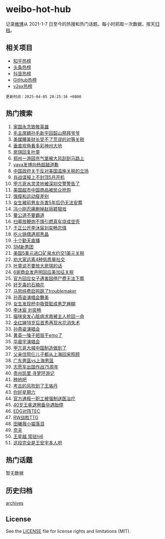 # weibo-hot-hub

记录[微博](https://www.weibo.com)从 2021-1-7 日至今的热搜和热门话题。每小时抓取一次数据，按天[归档](archives)。

## 相关项目

- [知乎热榜](https://github.com/lonnyzhang423/zhihu-hot-hub)
- [头条热榜](https://github.com/lonnyzhang423/toutiao-hot-hub)
- [抖音热榜](https://github.com/lonnyzhang423/douyin-hot-hub)
- [GitHub热榜](https://github.com/lonnyzhang423/github-hot-hub)
- [v2ex热榜](https://github.com/lonnyzhang423/v2ex-hot-hub)


`更新时间：2025-04-05 20:25:16 +0800`

## 热门搜索

1. [家国永念致敬英雄](https://m.weibo.cn/search?containerid=100103type%3D1%26t%3D10%26q%3D%23%E5%AE%B6%E5%9B%BD%E6%B0%B8%E5%BF%B5%E8%87%B4%E6%95%AC%E8%8B%B1%E9%9B%84%23&stream_entry_id=51&isnewpage=1&extparam=seat%3D1%26c_type%3D51%26cate%3D10103%26q%3D%2523%25E5%25AE%25B6%25E5%259B%25BD%25E6%25B0%25B8%25E5%25BF%25B5%25E8%2587%25B4%25E6%2595%25AC%25E8%258B%25B1%25E9%259B%2584%2523%26filter_type%3Drealtimehot%26dgr%3D0%26stream_entry_id%3D51%26pos%3D0%26display_time%3D1743855915%26pre_seqid%3D174385591555603419899123)
1. [毛主席嫡孙毛新宇回韶山祭拜爷爷](https://m.weibo.cn/search?containerid=100103type%3D1%26t%3D10%26q%3D%23%E6%AF%9B%E4%B8%BB%E5%B8%AD%E5%AB%A1%E5%AD%99%E6%AF%9B%E6%96%B0%E5%AE%87%E5%9B%9E%E9%9F%B6%E5%B1%B1%E7%A5%AD%E6%8B%9C%E7%88%B7%E7%88%B7%23&stream_entry_id=31&isnewpage=1&extparam=seat%3D1%26cate%3D5001%26q%3D%2523%25E6%25AF%259B%25E4%25B8%25BB%25E5%25B8%25AD%25E5%25AB%25A1%25E5%25AD%2599%25E6%25AF%259B%25E6%2596%25B0%25E5%25AE%2587%25E5%259B%259E%25E9%259F%25B6%25E5%25B1%25B1%25E7%25A5%25AD%25E6%258B%259C%25E7%2588%25B7%25E7%2588%25B7%2523%26dgr%3D0%26stream_entry_id%3D31%26pos%3D0%26realpos%3D1%26band_rank%3D1%26c_type%3D31%26filter_type%3Drealtimehot%26flag%3D2%26lcate%3D5001%26display_time%3D1743855915%26pre_seqid%3D174385591555603419899123)
1. [美媒曝美财长受不了荒谬的对等关税](https://m.weibo.cn/search?containerid=100103type%3D1%26t%3D10%26q%3D%23%E7%BE%8E%E5%AA%92%E6%9B%9D%E7%BE%8E%E8%B4%A2%E9%95%BF%E5%8F%97%E4%B8%8D%E4%BA%86%E8%8D%92%E8%B0%AC%E7%9A%84%E5%AF%B9%E7%AD%89%E5%85%B3%E7%A8%8E%23&stream_entry_id=31&isnewpage=1&extparam=seat%3D1%26cate%3D5001%26q%3D%2523%25E7%25BE%258E%25E5%25AA%2592%25E6%259B%259D%25E7%25BE%258E%25E8%25B4%25A2%25E9%2595%25BF%25E5%258F%2597%25E4%25B8%258D%25E4%25BA%2586%25E8%258D%2592%25E8%25B0%25AC%25E7%259A%2584%25E5%25AF%25B9%25E7%25AD%2589%25E5%2585%25B3%25E7%25A8%258E%2523%26dgr%3D0%26stream_entry_id%3D31%26pos%3D1%26realpos%3D2%26band_rank%3D2%26c_type%3D31%26filter_type%3Drealtimehot%26flag%3D1%26lcate%3D5001%26display_time%3D1743855915%26pre_seqid%3D174385591555603419899123)
1. [垂直视角看多彩神州大地](https://m.weibo.cn/search?containerid=100103type%3D1%26t%3D10%26q%3D%23%E5%9E%82%E7%9B%B4%E8%A7%86%E8%A7%92%E7%9C%8B%E5%A4%9A%E5%BD%A9%E7%A5%9E%E5%B7%9E%E5%A4%A7%E5%9C%B0%23&stream_entry_id=31&isnewpage=1&extparam=seat%3D1%26cate%3D5001%26q%3D%2523%25E5%259E%2582%25E7%259B%25B4%25E8%25A7%2586%25E8%25A7%2592%25E7%259C%258B%25E5%25A4%259A%25E5%25BD%25A9%25E7%25A5%259E%25E5%25B7%259E%25E5%25A4%25A7%25E5%259C%25B0%2523%26dgr%3D0%26stream_entry_id%3D31%26pos%3D2%26realpos%3D3%26band_rank%3D3%26c_type%3D31%26filter_type%3Drealtimehot%26flag%3D0%26lcate%3D5001%26display_time%3D1743855915%26pre_seqid%3D174385591555603419899123)
1. [房琪回复叶童](https://m.weibo.cn/search?containerid=100103type%3D1%26t%3D10%26q%3D%23%E6%88%BF%E7%90%AA%E5%9B%9E%E5%A4%8D%E5%8F%B6%E7%AB%A5%23&stream_entry_id=31&isnewpage=1&extparam=seat%3D1%26cate%3D5001%26q%3D%2523%25E6%2588%25BF%25E7%2590%25AA%25E5%259B%259E%25E5%25A4%258D%25E5%258F%25B6%25E7%25AB%25A5%2523%26dgr%3D0%26stream_entry_id%3D31%26pos%3D3%26realpos%3D4%26band_rank%3D4%26c_type%3D31%26filter_type%3Drealtimehot%26flag%3D1%26lcate%3D5001%26display_time%3D1743855915%26pre_seqid%3D174385591555603419899123)
1. [郑州一游园充气堡被大风刮到马路上](https://m.weibo.cn/search?containerid=100103type%3D1%26t%3D10%26q%3D%23%E9%83%91%E5%B7%9E%E4%B8%80%E6%B8%B8%E5%9B%AD%E5%85%85%E6%B0%94%E5%A0%A1%E8%A2%AB%E5%A4%A7%E9%A3%8E%E5%88%AE%E5%88%B0%E9%A9%AC%E8%B7%AF%E4%B8%8A%23&stream_entry_id=31&isnewpage=1&extparam=seat%3D1%26cate%3D5001%26q%3D%2523%25E9%2583%2591%25E5%25B7%259E%25E4%25B8%2580%25E6%25B8%25B8%25E5%259B%25AD%25E5%2585%2585%25E6%25B0%2594%25E5%25A0%25A1%25E8%25A2%25AB%25E5%25A4%25A7%25E9%25A3%258E%25E5%2588%25AE%25E5%2588%25B0%25E9%25A9%25AC%25E8%25B7%25AF%25E4%25B8%258A%2523%26dgr%3D0%26stream_entry_id%3D31%26pos%3D4%26realpos%3D5%26band_rank%3D5%26c_type%3D31%26filter_type%3Drealtimehot%26flag%3D1%26lcate%3D5001%26display_time%3D1743855915%26pre_seqid%3D174385591555603419899123)
1. [vava发博向杨超越道歉](https://m.weibo.cn/search?containerid=100103type%3D1%26t%3D10%26q%3D%23vava%E5%8F%91%E5%8D%9A%E5%90%91%E6%9D%A8%E8%B6%85%E8%B6%8A%E9%81%93%E6%AD%89%23&stream_entry_id=31&isnewpage=1&extparam=seat%3D1%26cate%3D5001%26q%3D%2523vava%25E5%258F%2591%25E5%258D%259A%25E5%2590%2591%25E6%259D%25A8%25E8%25B6%2585%25E8%25B6%258A%25E9%2581%2593%25E6%25AD%2589%2523%26dgr%3D0%26stream_entry_id%3D31%26pos%3D5%26realpos%3D6%26band_rank%3D6%26c_type%3D31%26filter_type%3Drealtimehot%26flag%3D2%26lcate%3D5001%26display_time%3D1743855915%26pre_seqid%3D174385591555603419899123)
1. [中国政府关于反对美国滥施关税的立场](https://m.weibo.cn/search?containerid=100103type%3D1%26t%3D10%26q%3D%23%E4%B8%AD%E5%9B%BD%E6%94%BF%E5%BA%9C%E5%85%B3%E4%BA%8E%E5%8F%8D%E5%AF%B9%E7%BE%8E%E5%9B%BD%E6%BB%A5%E6%96%BD%E5%85%B3%E7%A8%8E%E7%9A%84%E7%AB%8B%E5%9C%BA%23&stream_entry_id=31&isnewpage=1&extparam=seat%3D1%26cate%3D5001%26q%3D%2523%25E4%25B8%25AD%25E5%259B%25BD%25E6%2594%25BF%25E5%25BA%259C%25E5%2585%25B3%25E4%25BA%258E%25E5%258F%258D%25E5%25AF%25B9%25E7%25BE%258E%25E5%259B%25BD%25E6%25BB%25A5%25E6%2596%25BD%25E5%2585%25B3%25E7%25A8%258E%25E7%259A%2584%25E7%25AB%258B%25E5%259C%25BA%2523%26dgr%3D0%26stream_entry_id%3D31%26pos%3D6%26realpos%3D7%26band_rank%3D7%26c_type%3D31%26filter_type%3Drealtimehot%26flag%3D1%26lcate%3D5001%26display_time%3D1743855915%26pre_seqid%3D174385591555603419899123)
1. [肖战谍报上不封顶5月开机](https://m.weibo.cn/search?containerid=100103type%3D1%26t%3D10%26q%3D%23%E8%82%96%E6%88%98%E8%B0%8D%E6%8A%A5%E4%B8%8A%E4%B8%8D%E5%B0%81%E9%A1%B65%E6%9C%88%E5%BC%80%E6%9C%BA%23&stream_entry_id=31&isnewpage=1&extparam=seat%3D1%26cate%3D5001%26q%3D%2523%25E8%2582%2596%25E6%2588%2598%25E8%25B0%258D%25E6%258A%25A5%25E4%25B8%258A%25E4%25B8%258D%25E5%25B0%2581%25E9%25A1%25B65%25E6%259C%2588%25E5%25BC%2580%25E6%259C%25BA%2523%26dgr%3D0%26stream_entry_id%3D31%26pos%3D7%26realpos%3D8%26band_rank%3D8%26c_type%3D31%26filter_type%3Drealtimehot%26flag%3D1%26lcate%3D5001%26display_time%3D1743855915%26pre_seqid%3D174385591555603419899123)
1. [甲亢哥水灵灵地被深圳交警警告了](https://m.weibo.cn/search?containerid=100103type%3D1%26t%3D10%26q%3D%23%E7%94%B2%E4%BA%A2%E5%93%A5%E6%B0%B4%E7%81%B5%E7%81%B5%E5%9C%B0%E8%A2%AB%E6%B7%B1%E5%9C%B3%E4%BA%A4%E8%AD%A6%E8%AD%A6%E5%91%8A%E4%BA%86%23&stream_entry_id=31&isnewpage=1&extparam=seat%3D1%26cate%3D5001%26q%3D%2523%25E7%2594%25B2%25E4%25BA%25A2%25E5%2593%25A5%25E6%25B0%25B4%25E7%2581%25B5%25E7%2581%25B5%25E5%259C%25B0%25E8%25A2%25AB%25E6%25B7%25B1%25E5%259C%25B3%25E4%25BA%25A4%25E8%25AD%25A6%25E8%25AD%25A6%25E5%2591%258A%25E4%25BA%2586%2523%26dgr%3D0%26stream_entry_id%3D31%26pos%3D8%26realpos%3D9%26band_rank%3D9%26c_type%3D31%26filter_type%3Drealtimehot%26flag%3D0%26lcate%3D5001%26display_time%3D1743855915%26pre_seqid%3D174385591555603419899123)
1. [美国超市中国商品被民众抢购](https://m.weibo.cn/search?containerid=100103type%3D1%26t%3D10%26q%3D%23%E7%BE%8E%E5%9B%BD%E8%B6%85%E5%B8%82%E4%B8%AD%E5%9B%BD%E5%95%86%E5%93%81%E8%A2%AB%E6%B0%91%E4%BC%97%E6%8A%A2%E8%B4%AD%23&stream_entry_id=31&isnewpage=1&extparam=seat%3D1%26cate%3D5001%26q%3D%2523%25E7%25BE%258E%25E5%259B%25BD%25E8%25B6%2585%25E5%25B8%2582%25E4%25B8%25AD%25E5%259B%25BD%25E5%2595%2586%25E5%2593%2581%25E8%25A2%25AB%25E6%25B0%2591%25E4%25BC%2597%25E6%258A%25A2%25E8%25B4%25AD%2523%26dgr%3D0%26stream_entry_id%3D31%26pos%3D9%26realpos%3D10%26band_rank%3D10%26c_type%3D31%26filter_type%3Drealtimehot%26flag%3D0%26lcate%3D5001%26display_time%3D1743855915%26pre_seqid%3D174385591555603419899123)
1. [饿瘦和运动瘦差别](https://m.weibo.cn/search?containerid=100103type%3D1%26t%3D10%26q%3D%E9%A5%BF%E7%98%A6%E5%92%8C%E8%BF%90%E5%8A%A8%E7%98%A6%E5%B7%AE%E5%88%AB&stream_entry_id=31&isnewpage=1&extparam=seat%3D1%26cate%3D5001%26q%3D%25E9%25A5%25BF%25E7%2598%25A6%25E5%2592%258C%25E8%25BF%2590%25E5%258A%25A8%25E7%2598%25A6%25E5%25B7%25AE%25E5%2588%25AB%26dgr%3D0%26stream_entry_id%3D31%26pos%3D10%26realpos%3D11%26band_rank%3D11%26c_type%3D31%26filter_type%3Drealtimehot%26flag%3D2%26lcate%3D5001%26display_time%3D1743855915%26pre_seqid%3D174385591555603419899123)
1. [女生被前男友杀害5年后仍无法安葬](https://m.weibo.cn/search?containerid=100103type%3D1%26t%3D10%26q%3D%23%E5%A5%B3%E7%94%9F%E8%A2%AB%E5%89%8D%E7%94%B7%E5%8F%8B%E6%9D%80%E5%AE%B35%E5%B9%B4%E5%90%8E%E4%BB%8D%E6%97%A0%E6%B3%95%E5%AE%89%E8%91%AC%23&stream_entry_id=31&isnewpage=1&extparam=seat%3D1%26cate%3D5001%26q%3D%2523%25E5%25A5%25B3%25E7%2594%259F%25E8%25A2%25AB%25E5%2589%258D%25E7%2594%25B7%25E5%258F%258B%25E6%259D%2580%25E5%25AE%25B35%25E5%25B9%25B4%25E5%2590%258E%25E4%25BB%258D%25E6%2597%25A0%25E6%25B3%2595%25E5%25AE%2589%25E8%2591%25AC%2523%26dgr%3D0%26stream_entry_id%3D31%26pos%3D11%26realpos%3D12%26band_rank%3D12%26c_type%3D31%26filter_type%3Drealtimehot%26flag%3D2%26lcate%3D5001%26display_time%3D1743855915%26pre_seqid%3D174385591555603419899123)
1. [冯小刚忍痛删掉赵丽颖狠戏](https://m.weibo.cn/search?containerid=100103type%3D1%26t%3D10%26q%3D%23%E5%86%AF%E5%B0%8F%E5%88%9A%E5%BF%8D%E7%97%9B%E5%88%A0%E6%8E%89%E8%B5%B5%E4%B8%BD%E9%A2%96%E7%8B%A0%E6%88%8F%23&stream_entry_id=31&isnewpage=1&extparam=seat%3D1%26cate%3D5001%26q%3D%2523%25E5%2586%25AF%25E5%25B0%258F%25E5%2588%259A%25E5%25BF%258D%25E7%2597%259B%25E5%2588%25A0%25E6%258E%2589%25E8%25B5%25B5%25E4%25B8%25BD%25E9%25A2%2596%25E7%258B%25A0%25E6%2588%258F%2523%26dgr%3D0%26stream_entry_id%3D31%26pos%3D12%26realpos%3D13%26band_rank%3D13%26c_type%3D31%26filter_type%3Drealtimehot%26flag%3D2%26lcate%3D5001%26display_time%3D1743855915%26pre_seqid%3D174385591555603419899123)
1. [要公道不要霸道](https://m.weibo.cn/search?containerid=100103type%3D1%26t%3D10%26q%3D%23%E8%A6%81%E5%85%AC%E9%81%93%E4%B8%8D%E8%A6%81%E9%9C%B8%E9%81%93%23&stream_entry_id=31&isnewpage=1&extparam=seat%3D1%26cate%3D5001%26q%3D%2523%25E8%25A6%2581%25E5%2585%25AC%25E9%2581%2593%25E4%25B8%258D%25E8%25A6%2581%25E9%259C%25B8%25E9%2581%2593%2523%26dgr%3D0%26stream_entry_id%3D31%26pos%3D13%26realpos%3D14%26band_rank%3D14%26c_type%3D31%26filter_type%3Drealtimehot%26flag%3D1%26lcate%3D5001%26display_time%3D1743855915%26pre_seqid%3D174385591555603419899123)
1. [扫墓放鞭炮不慎引燃真车烧成空壳](https://m.weibo.cn/search?containerid=100103type%3D1%26t%3D10%26q%3D%23%E6%89%AB%E5%A2%93%E6%94%BE%E9%9E%AD%E7%82%AE%E4%B8%8D%E6%85%8E%E5%BC%95%E7%87%83%E7%9C%9F%E8%BD%A6%E7%83%A7%E6%88%90%E7%A9%BA%E5%A3%B3%23&stream_entry_id=31&isnewpage=1&extparam=seat%3D1%26cate%3D5001%26q%3D%2523%25E6%2589%25AB%25E5%25A2%2593%25E6%2594%25BE%25E9%259E%25AD%25E7%2582%25AE%25E4%25B8%258D%25E6%2585%258E%25E5%25BC%2595%25E7%2587%2583%25E7%259C%259F%25E8%25BD%25A6%25E7%2583%25A7%25E6%2588%2590%25E7%25A9%25BA%25E5%25A3%25B3%2523%26dgr%3D0%26stream_entry_id%3D31%26pos%3D14%26realpos%3D15%26band_rank%3D15%26c_type%3D31%26filter_type%3Drealtimehot%26flag%3D1%26lcate%3D5001%26display_time%3D1743855915%26pre_seqid%3D174385591555603419899123)
1. [于正公开李沐宸刘奕畅恋情](https://m.weibo.cn/search?containerid=100103type%3D1%26t%3D10%26q%3D%23%E4%BA%8E%E6%AD%A3%E5%85%AC%E5%BC%80%E6%9D%8E%E6%B2%90%E5%AE%B8%E5%88%98%E5%A5%95%E7%95%85%E6%81%8B%E6%83%85%23&stream_entry_id=31&isnewpage=1&extparam=seat%3D1%26cate%3D5001%26q%3D%2523%25E4%25BA%258E%25E6%25AD%25A3%25E5%2585%25AC%25E5%25BC%2580%25E6%259D%258E%25E6%25B2%2590%25E5%25AE%25B8%25E5%2588%2598%25E5%25A5%2595%25E7%2595%2585%25E6%2581%258B%25E6%2583%2585%2523%26dgr%3D0%26stream_entry_id%3D31%26pos%3D15%26realpos%3D16%26band_rank%3D16%26c_type%3D31%26filter_type%3Drealtimehot%26flag%3D2%26lcate%3D5001%26display_time%3D1743855915%26pre_seqid%3D174385591555603419899123)
1. [吃火锅偶遇郑秀晶](https://m.weibo.cn/search?containerid=100103type%3D1%26t%3D10%26q%3D%23%E5%90%83%E7%81%AB%E9%94%85%E5%81%B6%E9%81%87%E9%83%91%E7%A7%80%E6%99%B6%23&stream_entry_id=31&isnewpage=1&extparam=seat%3D1%26cate%3D5001%26q%3D%2523%25E5%2590%2583%25E7%2581%25AB%25E9%2594%2585%25E5%2581%25B6%25E9%2581%2587%25E9%2583%2591%25E7%25A7%2580%25E6%2599%25B6%2523%26dgr%3D0%26stream_entry_id%3D31%26pos%3D16%26realpos%3D17%26band_rank%3D17%26c_type%3D31%26filter_type%3Drealtimehot%26flag%3D2%26lcate%3D5001%26display_time%3D1743855915%26pre_seqid%3D174385591555603419899123)
1. [十个勤天直播](https://m.weibo.cn/search?containerid=100103type%3D1%26t%3D10%26q%3D%E5%8D%81%E4%B8%AA%E5%8B%A4%E5%A4%A9%E7%9B%B4%E6%92%AD&stream_entry_id=31&isnewpage=1&extparam=seat%3D1%26cate%3D5001%26q%3D%25E5%258D%2581%25E4%25B8%25AA%25E5%258B%25A4%25E5%25A4%25A9%25E7%259B%25B4%25E6%2592%25AD%26dgr%3D0%26stream_entry_id%3D31%26pos%3D17%26realpos%3D18%26band_rank%3D18%26c_type%3D31%26filter_type%3Drealtimehot%26flag%3D1%26lcate%3D5001%26display_time%3D1743855915%26pre_seqid%3D174385591555603419899123)
1. [SM新男团](https://m.weibo.cn/search?containerid=100103type%3D1%26t%3D10%26q%3DSM%E6%96%B0%E7%94%B7%E5%9B%A2&stream_entry_id=31&isnewpage=1&extparam=seat%3D1%26cate%3D5001%26q%3DSM%25E6%2596%25B0%25E7%2594%25B7%25E5%259B%25A2%26dgr%3D0%26stream_entry_id%3D31%26pos%3D18%26realpos%3D19%26band_rank%3D19%26c_type%3D31%26filter_type%3Drealtimehot%26flag%3D1%26lcate%3D5001%26display_time%3D1743855915%26pre_seqid%3D174385591555603419899123)
1. [美国5美元进口矿泉水约交1美元关税](https://m.weibo.cn/search?containerid=100103type%3D1%26t%3D10%26q%3D%23%E7%BE%8E%E5%9B%BD5%E7%BE%8E%E5%85%83%E8%BF%9B%E5%8F%A3%E7%9F%BF%E6%B3%89%E6%B0%B4%E7%BA%A6%E4%BA%A41%E7%BE%8E%E5%85%83%E5%85%B3%E7%A8%8E%23&stream_entry_id=31&isnewpage=1&extparam=seat%3D1%26cate%3D5001%26q%3D%2523%25E7%25BE%258E%25E5%259B%25BD5%25E7%25BE%258E%25E5%2585%2583%25E8%25BF%259B%25E5%258F%25A3%25E7%259F%25BF%25E6%25B3%2589%25E6%25B0%25B4%25E7%25BA%25A6%25E4%25BA%25A41%25E7%25BE%258E%25E5%2585%2583%25E5%2585%25B3%25E7%25A8%258E%2523%26dgr%3D0%26stream_entry_id%3D31%26pos%3D19%26realpos%3D20%26band_rank%3D20%26c_type%3D31%26filter_type%3Drealtimehot%26flag%3D0%26lcate%3D5001%26display_time%3D1743855915%26pre_seqid%3D174385591555603419899123)
1. [劝大家远离4种低质量社交](https://m.weibo.cn/search?containerid=100103type%3D1%26t%3D10%26q%3D%23%E5%8A%9D%E5%A4%A7%E5%AE%B6%E8%BF%9C%E7%A6%BB4%E7%A7%8D%E4%BD%8E%E8%B4%A8%E9%87%8F%E7%A4%BE%E4%BA%A4%23&stream_entry_id=31&isnewpage=1&extparam=seat%3D1%26cate%3D5001%26q%3D%2523%25E5%258A%259D%25E5%25A4%25A7%25E5%25AE%25B6%25E8%25BF%259C%25E7%25A6%25BB4%25E7%25A7%258D%25E4%25BD%258E%25E8%25B4%25A8%25E9%2587%258F%25E7%25A4%25BE%25E4%25BA%25A4%2523%26dgr%3D0%26stream_entry_id%3D31%26pos%3D20%26realpos%3D21%26band_rank%3D21%26c_type%3D31%26filter_type%3Drealtimehot%26flag%3D1%26lcate%3D5001%26display_time%3D1743855915%26pre_seqid%3D174385591555603419899123)
1. [叶童说不要放大房琪的话](https://m.weibo.cn/search?containerid=100103type%3D1%26t%3D10%26q%3D%23%E5%8F%B6%E7%AB%A5%E8%AF%B4%E4%B8%8D%E8%A6%81%E6%94%BE%E5%A4%A7%E6%88%BF%E7%90%AA%E7%9A%84%E8%AF%9D%23&stream_entry_id=31&isnewpage=1&extparam=seat%3D1%26cate%3D5001%26q%3D%2523%25E5%258F%25B6%25E7%25AB%25A5%25E8%25AF%25B4%25E4%25B8%258D%25E8%25A6%2581%25E6%2594%25BE%25E5%25A4%25A7%25E6%2588%25BF%25E7%2590%25AA%25E7%259A%2584%25E8%25AF%259D%2523%26dgr%3D0%26stream_entry_id%3D31%26pos%3D21%26realpos%3D22%26band_rank%3D22%26c_type%3D31%26filter_type%3Drealtimehot%26flag%3D1%26lcate%3D5001%26display_time%3D1743855915%26pre_seqid%3D174385591555603419899123)
1. [6家商会发声明回应美加征关税](https://m.weibo.cn/search?containerid=100103type%3D1%26t%3D10%26q%3D%236%E5%AE%B6%E5%95%86%E4%BC%9A%E5%8F%91%E5%A3%B0%E6%98%8E%E5%9B%9E%E5%BA%94%E7%BE%8E%E5%8A%A0%E5%BE%81%E5%85%B3%E7%A8%8E%23&stream_entry_id=31&isnewpage=1&extparam=seat%3D1%26cate%3D5001%26q%3D%25236%25E5%25AE%25B6%25E5%2595%2586%25E4%25BC%259A%25E5%258F%2591%25E5%25A3%25B0%25E6%2598%258E%25E5%259B%259E%25E5%25BA%2594%25E7%25BE%258E%25E5%258A%25A0%25E5%25BE%2581%25E5%2585%25B3%25E7%25A8%258E%2523%26dgr%3D0%26stream_entry_id%3D31%26pos%3D22%26realpos%3D23%26band_rank%3D23%26c_type%3D31%26filter_type%3Drealtimehot%26flag%3D0%26lcate%3D5001%26display_time%3D1743855915%26pre_seqid%3D174385591555603419899123)
1. [官方回应女子遇害因停尸费无法下葬](https://m.weibo.cn/search?containerid=100103type%3D1%26t%3D10%26q%3D%23%E5%AE%98%E6%96%B9%E5%9B%9E%E5%BA%94%E5%A5%B3%E5%AD%90%E9%81%87%E5%AE%B3%E5%9B%A0%E5%81%9C%E5%B0%B8%E8%B4%B9%E6%97%A0%E6%B3%95%E4%B8%8B%E8%91%AC%23&stream_entry_id=31&isnewpage=1&extparam=seat%3D1%26cate%3D5001%26q%3D%2523%25E5%25AE%2598%25E6%2596%25B9%25E5%259B%259E%25E5%25BA%2594%25E5%25A5%25B3%25E5%25AD%2590%25E9%2581%2587%25E5%25AE%25B3%25E5%259B%25A0%25E5%2581%259C%25E5%25B0%25B8%25E8%25B4%25B9%25E6%2597%25A0%25E6%25B3%2595%25E4%25B8%258B%25E8%2591%25AC%2523%26dgr%3D0%26stream_entry_id%3D31%26pos%3D23%26realpos%3D24%26band_rank%3D24%26c_type%3D31%26filter_type%3Drealtimehot%26flag%3D0%26lcate%3D5001%26display_time%3D1743855915%26pre_seqid%3D174385591555603419899123)
1. [好歹毒的石楠花](https://m.weibo.cn/search?containerid=100103type%3D1%26t%3D10%26q%3D%E5%A5%BD%E6%AD%B9%E6%AF%92%E7%9A%84%E7%9F%B3%E6%A5%A0%E8%8A%B1&stream_entry_id=31&isnewpage=1&extparam=seat%3D1%26cate%3D5001%26q%3D%25E5%25A5%25BD%25E6%25AD%25B9%25E6%25AF%2592%25E7%259A%2584%25E7%259F%25B3%25E6%25A5%25A0%25E8%258A%25B1%26dgr%3D0%26stream_entry_id%3D31%26pos%3D24%26realpos%3D25%26band_rank%3D25%26c_type%3D31%26filter_type%3Drealtimehot%26flag%3D1%26lcate%3D5001%26display_time%3D1743855915%26pre_seqid%3D174385591555603419899123)
1. [马思纯费启鸣跳了troublemaker](https://m.weibo.cn/search?containerid=100103type%3D1%26t%3D10%26q%3D%E9%A9%AC%E6%80%9D%E7%BA%AF%E8%B4%B9%E5%90%AF%E9%B8%A3%E8%B7%B3%E4%BA%86troublemaker&stream_entry_id=31&isnewpage=1&extparam=seat%3D1%26cate%3D5001%26q%3D%25E9%25A9%25AC%25E6%2580%259D%25E7%25BA%25AF%25E8%25B4%25B9%25E5%2590%25AF%25E9%25B8%25A3%25E8%25B7%25B3%25E4%25BA%2586troublemaker%26dgr%3D0%26stream_entry_id%3D31%26pos%3D25%26realpos%3D26%26band_rank%3D26%26c_type%3D31%26filter_type%3Drealtimehot%26flag%3D0%26lcate%3D5001%26display_time%3D1743855915%26pre_seqid%3D174385591555603419899123)
1. [孙燕姿演唱会舞美](https://m.weibo.cn/search?containerid=100103type%3D1%26t%3D10%26q%3D%E5%AD%99%E7%87%95%E5%A7%BF%E6%BC%94%E5%94%B1%E4%BC%9A%E8%88%9E%E7%BE%8E&stream_entry_id=31&isnewpage=1&extparam=seat%3D1%26cate%3D5001%26q%3D%25E5%25AD%2599%25E7%2587%2595%25E5%25A7%25BF%25E6%25BC%2594%25E5%2594%25B1%25E4%25BC%259A%25E8%2588%259E%25E7%25BE%258E%26dgr%3D0%26stream_entry_id%3D31%26pos%3D26%26realpos%3D27%26band_rank%3D27%26c_type%3D31%26filter_type%3Drealtimehot%26flag%3D1%26lcate%3D5001%26display_time%3D1743855915%26pre_seqid%3D174385591555603419899123)
1. [女生发现杯中吸管脏成黑芝麻糊](https://m.weibo.cn/search?containerid=100103type%3D1%26t%3D10%26q%3D%23%E5%A5%B3%E7%94%9F%E5%8F%91%E7%8E%B0%E6%9D%AF%E4%B8%AD%E5%90%B8%E7%AE%A1%E8%84%8F%E6%88%90%E9%BB%91%E8%8A%9D%E9%BA%BB%E7%B3%8A%23&stream_entry_id=31&isnewpage=1&extparam=seat%3D1%26cate%3D5001%26q%3D%2523%25E5%25A5%25B3%25E7%2594%259F%25E5%258F%2591%25E7%258E%25B0%25E6%259D%25AF%25E4%25B8%25AD%25E5%2590%25B8%25E7%25AE%25A1%25E8%2584%258F%25E6%2588%2590%25E9%25BB%2591%25E8%258A%259D%25E9%25BA%25BB%25E7%25B3%258A%2523%26dgr%3D0%26stream_entry_id%3D31%26pos%3D27%26realpos%3D28%26band_rank%3D28%26c_type%3D31%26filter_type%3Drealtimehot%26flag%3D0%26lcate%3D5001%26display_time%3D1743855915%26pre_seqid%3D174385591555603419899123)
1. [李沐宸 刘奕畅](https://m.weibo.cn/search?containerid=100103type%3D1%26t%3D10%26q%3D%E6%9D%8E%E6%B2%90%E5%AE%B8+%E5%88%98%E5%A5%95%E7%95%85&stream_entry_id=31&isnewpage=1&extparam=seat%3D1%26cate%3D5001%26q%3D%25E6%259D%258E%25E6%25B2%2590%25E5%25AE%25B8%2520%25E5%2588%2598%25E5%25A5%2595%25E7%2595%2585%26dgr%3D0%26stream_entry_id%3D31%26pos%3D28%26realpos%3D29%26band_rank%3D29%26c_type%3D31%26filter_type%3Drealtimehot%26flag%3D0%26lcate%3D5001%26display_time%3D1743855915%26pre_seqid%3D174385591555603419899123)
1. [猫咪突发心脏病求救被主人抢回一命](https://m.weibo.cn/search?containerid=100103type%3D1%26t%3D10%26q%3D%23%E7%8C%AB%E5%92%AA%E7%AA%81%E5%8F%91%E5%BF%83%E8%84%8F%E7%97%85%E6%B1%82%E6%95%91%E8%A2%AB%E4%B8%BB%E4%BA%BA%E6%8A%A2%E5%9B%9E%E4%B8%80%E5%91%BD%23&stream_entry_id=31&isnewpage=1&extparam=seat%3D1%26cate%3D5001%26q%3D%2523%25E7%258C%25AB%25E5%2592%25AA%25E7%25AA%2581%25E5%258F%2591%25E5%25BF%2583%25E8%2584%258F%25E7%2597%2585%25E6%25B1%2582%25E6%2595%2591%25E8%25A2%25AB%25E4%25B8%25BB%25E4%25BA%25BA%25E6%258A%25A2%25E5%259B%259E%25E4%25B8%2580%25E5%2591%25BD%2523%26dgr%3D0%26stream_entry_id%3D31%26pos%3D29%26realpos%3D30%26band_rank%3D30%26c_type%3D31%26filter_type%3Drealtimehot%26flag%3D1%26lcate%3D5001%26display_time%3D1743855915%26pre_seqid%3D174385591555603419899123)
1. [全红婵18岁后首秀再现水花消失术](https://m.weibo.cn/search?containerid=100103type%3D1%26t%3D10%26q%3D%23%E5%85%A8%E7%BA%A2%E5%A9%B518%E5%B2%81%E5%90%8E%E9%A6%96%E7%A7%80%E5%86%8D%E7%8E%B0%E6%B0%B4%E8%8A%B1%E6%B6%88%E5%A4%B1%E6%9C%AF%23&stream_entry_id=31&isnewpage=1&extparam=seat%3D1%26cate%3D5001%26q%3D%2523%25E5%2585%25A8%25E7%25BA%25A2%25E5%25A9%25B518%25E5%25B2%2581%25E5%2590%258E%25E9%25A6%2596%25E7%25A7%2580%25E5%2586%258D%25E7%258E%25B0%25E6%25B0%25B4%25E8%258A%25B1%25E6%25B6%2588%25E5%25A4%25B1%25E6%259C%25AF%2523%26dgr%3D0%26stream_entry_id%3D31%26pos%3D30%26realpos%3D31%26band_rank%3D31%26c_type%3D31%26filter_type%3Drealtimehot%26flag%3D0%26lcate%3D5001%26display_time%3D1743855915%26pre_seqid%3D174385591555603419899123)
1. [孙燕姿演唱会](https://m.weibo.cn/search?containerid=100103type%3D1%26t%3D10%26q%3D%E5%AD%99%E7%87%95%E5%A7%BF%E6%BC%94%E5%94%B1%E4%BC%9A&stream_entry_id=31&isnewpage=1&extparam=seat%3D1%26cate%3D5001%26q%3D%25E5%25AD%2599%25E7%2587%2595%25E5%25A7%25BF%25E6%25BC%2594%25E5%2594%25B1%25E4%25BC%259A%26dgr%3D0%26stream_entry_id%3D31%26pos%3D31%26realpos%3D32%26band_rank%3D32%26c_type%3D31%26filter_type%3Drealtimehot%26flag%3D1%26lcate%3D5001%26display_time%3D1743855915%26pre_seqid%3D174385591555603419899123)
1. [黄英一嗓子把我干emo了](https://m.weibo.cn/search?containerid=100103type%3D1%26t%3D10%26q%3D%E9%BB%84%E8%8B%B1%E4%B8%80%E5%97%93%E5%AD%90%E6%8A%8A%E6%88%91%E5%B9%B2emo%E4%BA%86&stream_entry_id=31&isnewpage=1&extparam=seat%3D1%26cate%3D5001%26q%3D%25E9%25BB%2584%25E8%258B%25B1%25E4%25B8%2580%25E5%2597%2593%25E5%25AD%2590%25E6%258A%258A%25E6%2588%2591%25E5%25B9%25B2emo%25E4%25BA%2586%26dgr%3D0%26stream_entry_id%3D31%26pos%3D32%26realpos%3D33%26band_rank%3D33%26c_type%3D31%26filter_type%3Drealtimehot%26flag%3D1%26lcate%3D5001%26display_time%3D1743855915%26pre_seqid%3D174385591555603419899123)
1. [华晨宇演唱会](https://m.weibo.cn/search?containerid=100103type%3D1%26t%3D10%26q%3D%E5%8D%8E%E6%99%A8%E5%AE%87%E6%BC%94%E5%94%B1%E4%BC%9A&stream_entry_id=31&isnewpage=1&extparam=seat%3D1%26cate%3D5001%26q%3D%25E5%258D%258E%25E6%2599%25A8%25E5%25AE%2587%25E6%25BC%2594%25E5%2594%25B1%25E4%25BC%259A%26dgr%3D0%26stream_entry_id%3D31%26pos%3D33%26realpos%3D34%26band_rank%3D34%26c_type%3D31%26filter_type%3Drealtimehot%26flag%3D1%26lcate%3D5001%26display_time%3D1743855915%26pre_seqid%3D174385591555603419899123)
1. [甲亢哥大喊中国制造做到了](https://m.weibo.cn/search?containerid=100103type%3D1%26t%3D10%26q%3D%23%E7%94%B2%E4%BA%A2%E5%93%A5%E5%A4%A7%E5%96%8A%E4%B8%AD%E5%9B%BD%E5%88%B6%E9%80%A0%E5%81%9A%E5%88%B0%E4%BA%86%23&stream_entry_id=31&isnewpage=1&extparam=seat%3D1%26cate%3D5001%26q%3D%2523%25E7%2594%25B2%25E4%25BA%25A2%25E5%2593%25A5%25E5%25A4%25A7%25E5%2596%258A%25E4%25B8%25AD%25E5%259B%25BD%25E5%2588%25B6%25E9%2580%25A0%25E5%2581%259A%25E5%2588%25B0%25E4%25BA%2586%2523%26dgr%3D0%26stream_entry_id%3D31%26pos%3D34%26realpos%3D35%26band_rank%3D35%26c_type%3D31%26filter_type%3Drealtimehot%26flag%3D0%26lcate%3D5001%26display_time%3D1743855915%26pre_seqid%3D174385591555603419899123)
1. [父亲住院仨儿子都从上海回来照顾](https://m.weibo.cn/search?containerid=100103type%3D1%26t%3D10%26q%3D%23%E7%88%B6%E4%BA%B2%E4%BD%8F%E9%99%A2%E4%BB%A8%E5%84%BF%E5%AD%90%E9%83%BD%E4%BB%8E%E4%B8%8A%E6%B5%B7%E5%9B%9E%E6%9D%A5%E7%85%A7%E9%A1%BE%23&stream_entry_id=31&isnewpage=1&extparam=seat%3D1%26cate%3D5001%26q%3D%2523%25E7%2588%25B6%25E4%25BA%25B2%25E4%25BD%258F%25E9%2599%25A2%25E4%25BB%25A8%25E5%2584%25BF%25E5%25AD%2590%25E9%2583%25BD%25E4%25BB%258E%25E4%25B8%258A%25E6%25B5%25B7%25E5%259B%259E%25E6%259D%25A5%25E7%2585%25A7%25E9%25A1%25BE%2523%26dgr%3D0%26stream_entry_id%3D31%26pos%3D35%26realpos%3D36%26band_rank%3D36%26c_type%3D31%26filter_type%3Drealtimehot%26flag%3D1%26lcate%3D5001%26display_time%3D1743855915%26pre_seqid%3D174385591555603419899123)
1. [广东男篮vs上海男篮](https://m.weibo.cn/search?containerid=100103type%3D1%26t%3D10%26q%3D%23%E5%B9%BF%E4%B8%9C%E7%94%B7%E7%AF%AEvs%E4%B8%8A%E6%B5%B7%E7%94%B7%E7%AF%AE%23&stream_entry_id=31&isnewpage=1&extparam=seat%3D1%26cate%3D5001%26q%3D%2523%25E5%25B9%25BF%25E4%25B8%259C%25E7%2594%25B7%25E7%25AF%25AEvs%25E4%25B8%258A%25E6%25B5%25B7%25E7%2594%25B7%25E7%25AF%25AE%2523%26dgr%3D0%26stream_entry_id%3D31%26pos%3D36%26realpos%3D37%26band_rank%3D37%26c_type%3D31%26filter_type%3Drealtimehot%26flag%3D1%26lcate%3D5001%26display_time%3D1743855915%26pre_seqid%3D174385591555603419899123)
1. [志愿军出国作战75周年](https://m.weibo.cn/search?containerid=100103type%3D1%26t%3D10%26q%3D%23%E5%BF%97%E6%84%BF%E5%86%9B%E5%87%BA%E5%9B%BD%E4%BD%9C%E6%88%9875%E5%91%A8%E5%B9%B4%23&stream_entry_id=31&isnewpage=1&extparam=seat%3D1%26cate%3D5001%26q%3D%2523%25E5%25BF%2597%25E6%2584%25BF%25E5%2586%259B%25E5%2587%25BA%25E5%259B%25BD%25E4%25BD%259C%25E6%2588%259875%25E5%2591%25A8%25E5%25B9%25B4%2523%26dgr%3D0%26stream_entry_id%3D31%26pos%3D37%26realpos%3D38%26band_rank%3D38%26c_type%3D31%26filter_type%3Drealtimehot%26flag%3D1%26lcate%3D5001%26display_time%3D1743855915%26pre_seqid%3D174385591555603419899123)
1. [贵州凯里 寻梦环游记](https://m.weibo.cn/search?containerid=100103type%3D1%26t%3D10%26q%3D%E8%B4%B5%E5%B7%9E%E5%87%AF%E9%87%8C+%E5%AF%BB%E6%A2%A6%E7%8E%AF%E6%B8%B8%E8%AE%B0&stream_entry_id=31&isnewpage=1&extparam=seat%3D1%26cate%3D5001%26q%3D%25E8%25B4%25B5%25E5%25B7%259E%25E5%2587%25AF%25E9%2587%258C%2520%25E5%25AF%25BB%25E6%25A2%25A6%25E7%258E%25AF%25E6%25B8%25B8%25E8%25AE%25B0%26dgr%3D0%26stream_entry_id%3D31%26pos%3D38%26realpos%3D39%26band_rank%3D39%26c_type%3D31%26filter_type%3Drealtimehot%26flag%3D1%26lcate%3D5001%26display_time%3D1743855915%26pre_seqid%3D174385591555603419899123)
1. [种地吧](https://m.weibo.cn/search?containerid=100103type%3D1%26t%3D10%26q%3D%E7%A7%8D%E5%9C%B0%E5%90%A7&stream_entry_id=31&isnewpage=1&extparam=seat%3D1%26cate%3D5001%26q%3D%25E7%25A7%258D%25E5%259C%25B0%25E5%2590%25A7%26dgr%3D0%26stream_entry_id%3D31%26pos%3D39%26realpos%3D40%26band_rank%3D40%26c_type%3D31%26filter_type%3Drealtimehot%26flag%3D0%26lcate%3D5001%26display_time%3D1743855915%26pre_seqid%3D174385591555603419899123)
1. [考古的风吹到了王珞丹](https://m.weibo.cn/search?containerid=100103type%3D1%26t%3D10%26q%3D%E8%80%83%E5%8F%A4%E7%9A%84%E9%A3%8E%E5%90%B9%E5%88%B0%E4%BA%86%E7%8E%8B%E7%8F%9E%E4%B8%B9&stream_entry_id=31&isnewpage=1&extparam=seat%3D1%26cate%3D5001%26q%3D%25E8%2580%2583%25E5%258F%25A4%25E7%259A%2584%25E9%25A3%258E%25E5%2590%25B9%25E5%2588%25B0%25E4%25BA%2586%25E7%258E%258B%25E7%258F%259E%25E4%25B8%25B9%26dgr%3D0%26stream_entry_id%3D31%26pos%3D40%26realpos%3D41%26band_rank%3D41%26c_type%3D31%26filter_type%3Drealtimehot%26flag%3D1%26lcate%3D5001%26display_time%3D1743855915%26pre_seqid%3D174385591555603419899123)
1. [你好星期六](https://m.weibo.cn/search?containerid=100103type%3D1%26t%3D10%26q%3D%E4%BD%A0%E5%A5%BD%E6%98%9F%E6%9C%9F%E5%85%AD&stream_entry_id=31&isnewpage=1&extparam=seat%3D1%26cate%3D5001%26q%3D%25E4%25BD%25A0%25E5%25A5%25BD%25E6%2598%259F%25E6%259C%259F%25E5%2585%25AD%26dgr%3D0%26stream_entry_id%3D31%26pos%3D41%26realpos%3D42%26band_rank%3D42%26c_type%3D31%26filter_type%3Drealtimehot%26flag%3D0%26lcate%3D5001%26display_time%3D1743855915%26pre_seqid%3D174385591555603419899123)
1. [官方通报一职工被强制送医治疗](https://m.weibo.cn/search?containerid=100103type%3D1%26t%3D10%26q%3D%23%E5%AE%98%E6%96%B9%E9%80%9A%E6%8A%A5%E4%B8%80%E8%81%8C%E5%B7%A5%E8%A2%AB%E5%BC%BA%E5%88%B6%E9%80%81%E5%8C%BB%E6%B2%BB%E7%96%97%23&stream_entry_id=31&isnewpage=1&extparam=seat%3D1%26cate%3D5001%26q%3D%2523%25E5%25AE%2598%25E6%2596%25B9%25E9%2580%259A%25E6%258A%25A5%25E4%25B8%2580%25E8%2581%258C%25E5%25B7%25A5%25E8%25A2%25AB%25E5%25BC%25BA%25E5%2588%25B6%25E9%2580%2581%25E5%258C%25BB%25E6%25B2%25BB%25E7%2596%2597%2523%26dgr%3D0%26stream_entry_id%3D31%26pos%3D42%26realpos%3D43%26band_rank%3D43%26c_type%3D31%26filter_type%3Drealtimehot%26flag%3D0%26lcate%3D5001%26display_time%3D1743855915%26pre_seqid%3D174385591555603419899123)
1. [40岁王冕退圈备孕遇胎停](https://m.weibo.cn/search?containerid=100103type%3D1%26t%3D10%26q%3D%2340%E5%B2%81%E7%8E%8B%E5%86%95%E9%80%80%E5%9C%88%E5%A4%87%E5%AD%95%E9%81%87%E8%83%8E%E5%81%9C%23&stream_entry_id=31&isnewpage=1&extparam=seat%3D1%26cate%3D5001%26q%3D%252340%25E5%25B2%2581%25E7%258E%258B%25E5%2586%2595%25E9%2580%2580%25E5%259C%2588%25E5%25A4%2587%25E5%25AD%2595%25E9%2581%2587%25E8%2583%258E%25E5%2581%259C%2523%26dgr%3D0%26stream_entry_id%3D31%26pos%3D43%26realpos%3D44%26band_rank%3D44%26c_type%3D31%26filter_type%3Drealtimehot%26flag%3D0%26lcate%3D5001%26display_time%3D1743855915%26pre_seqid%3D174385591555603419899123)
1. [EDG对阵TEC](https://m.weibo.cn/search?containerid=100103type%3D1%26t%3D10%26q%3D%23EDG%E5%AF%B9%E9%98%B5TEC%23&stream_entry_id=31&isnewpage=1&extparam=seat%3D1%26cate%3D5001%26q%3D%2523EDG%25E5%25AF%25B9%25E9%2598%25B5TEC%2523%26dgr%3D0%26stream_entry_id%3D31%26pos%3D44%26realpos%3D45%26band_rank%3D45%26c_type%3D31%26filter_type%3Drealtimehot%26flag%3D1%26lcate%3D5001%26display_time%3D1743855915%26pre_seqid%3D174385591555603419899123)
1. [RW战胜TTG](https://m.weibo.cn/search?containerid=100103type%3D1%26t%3D10%26q%3D%23RW%E6%88%98%E8%83%9CTTG%23&stream_entry_id=31&isnewpage=1&extparam=seat%3D1%26cate%3D5001%26q%3D%2523RW%25E6%2588%2598%25E8%2583%259CTTG%2523%26dgr%3D0%26stream_entry_id%3D31%26pos%3D45%26realpos%3D46%26band_rank%3D46%26c_type%3D31%26filter_type%3Drealtimehot%26flag%3D1%26lcate%3D5001%26display_time%3D1743855915%26pre_seqid%3D174385591555603419899123)
1. [田曦薇小猫落泪](https://m.weibo.cn/search?containerid=100103type%3D1%26t%3D10%26q%3D%23%E7%94%B0%E6%9B%A6%E8%96%87%E5%B0%8F%E7%8C%AB%E8%90%BD%E6%B3%AA%23&stream_entry_id=31&isnewpage=1&extparam=seat%3D1%26cate%3D5001%26q%3D%2523%25E7%2594%25B0%25E6%259B%25A6%25E8%2596%2587%25E5%25B0%258F%25E7%258C%25AB%25E8%2590%25BD%25E6%25B3%25AA%2523%26dgr%3D0%26stream_entry_id%3D31%26pos%3D46%26realpos%3D47%26band_rank%3D47%26c_type%3D31%26filter_type%3Drealtimehot%26flag%3D1%26lcate%3D5001%26display_time%3D1743855915%26pre_seqid%3D174385591555603419899123)
1. [奈夫](https://m.weibo.cn/search?containerid=100103type%3D1%26t%3D10%26q%3D%E5%A5%88%E5%A4%AB&stream_entry_id=31&isnewpage=1&extparam=seat%3D1%26cate%3D5001%26q%3D%25E5%25A5%2588%25E5%25A4%25AB%26dgr%3D0%26stream_entry_id%3D31%26pos%3D47%26realpos%3D48%26band_rank%3D48%26c_type%3D31%26filter_type%3Drealtimehot%26flag%3D0%26lcate%3D5001%26display_time%3D1743855915%26pre_seqid%3D174385591555603419899123)
1. [王星越 常驻hi6](https://m.weibo.cn/search?containerid=100103type%3D1%26t%3D10%26q%3D%E7%8E%8B%E6%98%9F%E8%B6%8A+%E5%B8%B8%E9%A9%BBhi6&stream_entry_id=31&isnewpage=1&extparam=seat%3D1%26cate%3D5001%26q%3D%25E7%258E%258B%25E6%2598%259F%25E8%25B6%258A%2520%25E5%25B8%25B8%25E9%25A9%25BBhi6%26dgr%3D0%26stream_entry_id%3D31%26pos%3D48%26realpos%3D49%26band_rank%3D49%26c_type%3D31%26filter_type%3Drealtimehot%26flag%3D0%26lcate%3D5001%26display_time%3D1743855915%26pre_seqid%3D174385591555603419899123)
1. [这段完全是王安宇本人吧](https://m.weibo.cn/search?containerid=100103type%3D1%26t%3D10%26q%3D%E8%BF%99%E6%AE%B5%E5%AE%8C%E5%85%A8%E6%98%AF%E7%8E%8B%E5%AE%89%E5%AE%87%E6%9C%AC%E4%BA%BA%E5%90%A7&stream_entry_id=31&isnewpage=1&extparam=seat%3D1%26cate%3D5001%26q%3D%25E8%25BF%2599%25E6%25AE%25B5%25E5%25AE%258C%25E5%2585%25A8%25E6%2598%25AF%25E7%258E%258B%25E5%25AE%2589%25E5%25AE%2587%25E6%259C%25AC%25E4%25BA%25BA%25E5%2590%25A7%26dgr%3D0%26stream_entry_id%3D31%26pos%3D49%26realpos%3D50%26band_rank%3D50%26c_type%3D31%26filter_type%3Drealtimehot%26flag%3D1%26lcate%3D5001%26display_time%3D1743855915%26pre_seqid%3D174385591555603419899123)

## 热门话题

暂无数据

## 历史归档

[archives](archives)

## License

See the [LICENSE](LICENSE) file for license rights and limitations (MIT).
